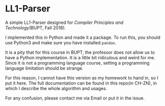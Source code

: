 # LL1-Parser
A simple LL1-Parser designed for *Compiler Principles and Technology*(BUPT, Fall 2018).

I implemented this in Python and made it a package. To run this, you should use Python3 and make sure you have installed `pandas`.

It is a pity that for this course in BUPT, the professor does not allow us to have a Python implementation. It is a little bit ridiculous and weird for me. Since it is not a programming language course, setting a programming language limitation should be strange. 

For this reason,  I cannot have this version as my homework to hand in, so I put it here. The full documentation can be found in this repo(in CH-ZN), in which I describe the whole algorithm and usages.

For any confusion, please contact me via Email or put it in the issue.
